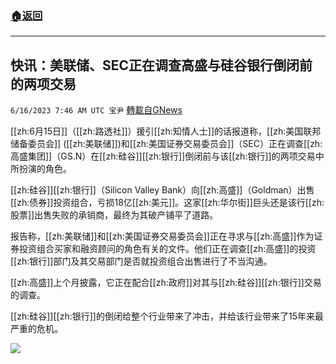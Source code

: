 ###  [:house:返回](README.md)
---


## 快讯：美联储、SEC正在调查高盛与硅谷银行倒闭前的两项交易
`6/16/2023 7:46 AM UTC 宝尹` [轉載自GNews](https://gnews.org/articles/1388227)

[[zh:6月15日]]（[[zh:路透社]]）援引[[zh:知情人士]]的话报道称，[[zh:美国联邦储备委员会]] ([[zh:美联储]])和[[zh:美国证券交易委员会]]（SEC）正在调查[[zh:高盛集团]]（GS.N）在[[zh:硅谷]][[zh:银行]]倒闭前与该[[zh:银行]]的两项交易中所扮演的角色。

[[zh:硅谷]][[zh:银行]]（Silicon Valley Bank）向[[zh:高盛]]（Goldman）出售[[zh:债券]]投资组合，亏损18亿[[zh:美元]]。这家[[zh:华尔街]]巨头还是该行[[zh:股票]]出售失败的承销商，最终为其破产铺平了道路。

报告称，[[zh:美联储]]和[[zh:美国证券交易委员会]]正在寻求与[[zh:高盛]]作为证券投资组合买家和融资顾问的角色有关的文件。他们正在调查[[zh:高盛]]的投资[[zh:银行]]部门及其交易部门是否就投资组合出售进行了不当沟通。

[[zh:高盛]]上个月披露，它正在配合[[zh:政府]]对其与[[zh:硅谷]][[zh:银行]]交易的调查。

[[zh:硅谷]][[zh:银行]]的倒闭给整个行业带来了冲击，并给该行业带来了15年来最严重的危机。

![](https://i.imgur.com/Bj4P7eX.jpg)

